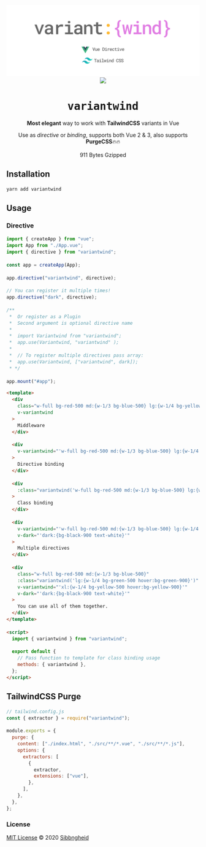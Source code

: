 <p align='center'>
<img src="./variantwind.svg">
<img src="https://raw.githubusercontent.com/sibbngheid/variantwind/master/carbon.svg">
</p>
<h1 align='center'>
<samp>variantwind</samp>
</h1>
<p align='center'>
<strong>Most elegant</strong> way to work with <strong>TailwindCSS</strong> variants in Vue
</p>

<p align='center'>
Use as <em>directive</em> or <em>binding</em>, supports both Vue 2 & 3, also supports <strong>PurgeCSS</strong>🔥🔥<br><br>
911 Bytes Gzipped
</p>

## Installation

```sh
yarn add variantwind
```

## Usage

### Directive

```js
import { createApp } from "vue";
import App from "./App.vue";
import { directive } from "variantwind";

const app = createApp(App);

app.directive("variantwind", directive);

// You can register it multiple times!
app.directive("dark", directive);

/**
 *  Or register as a Plugin
 *  Second argument is optional directive name
 *
 *  import Variantwind from "variantwind";
 *  app.use(Variantwind, "variantwind" );
 *
 *  // To register multiple directives pass array:
 *  app.use(Variantwind, ["variantwind", dark]);
 * */

app.mount("#app");
```

```html
<template>
  <div
    class="w-full bg-red-500 md:{w-1/3 bg-blue-500} lg:{w-1/4 bg-yellow-500 hover:bg-yellow-900}"
    v-variantwind
  >
    Middleware
  </div>

  <div
    v-variantwind="'w-full bg-red-500 md:{w-1/3 bg-blue-500} lg:{w-1/4 bg-yellow-500 hover:bg-yellow-900}'"
  >
    Directive binding
  </div>

  <div
    :class="variantwind('w-full bg-red-500 md:{w-1/3 bg-blue-500} lg:{w-1/4 bg-yellow-500 hover:bg-yellow-900}')"
  >
    Class binding
  </div>

  <div
    v-variantwind="'w-full bg-red-500 md:{w-1/3 bg-blue-500} lg:{w-1/4 bg-yellow-500 hover:bg-yellow-900}'"
    v-dark="'dark:{bg-black-900 text-white}'"
  >
    Multiple directives
  </div>

  <div
    class="w-full bg-red-500 md:{w-1/3 bg-blue-500}"
    :class="variantwind('lg:{w-1/4 bg-green-500 hover:bg-green-900}')"
    v-variantwind="'xl:{w-1/4 bg-yellow-500 hover:bg-yellow-900}'"
    v-dark="'dark:{bg-black-900 text-white}'"
  >
    You can use all of them together.
  </div>
</template>

<script>
  import { variantwind } from "variantwind";

  export default {
    // Pass function to template for class binding usage
    methods: { variantwind },
  };
</script>
```

## TailwindCSS Purge

```js
// tailwind.config.js
const { extractor } = require("variantwind");

module.exports = {
  purge: {
    content: ["./index.html", "./src/**/*.vue", "./src/**/*.js"],
    options: {
      extractors: [
        {
          extractor,
          extensions: ["vue"],
        },
      ],
    },
  },
};
```

### License

[MIT License](https://github.com/sibbngheid/variantwind/blob/master/LICENSE) © 2020 [Sibbngheid](https://github.com/sibbngheid)
